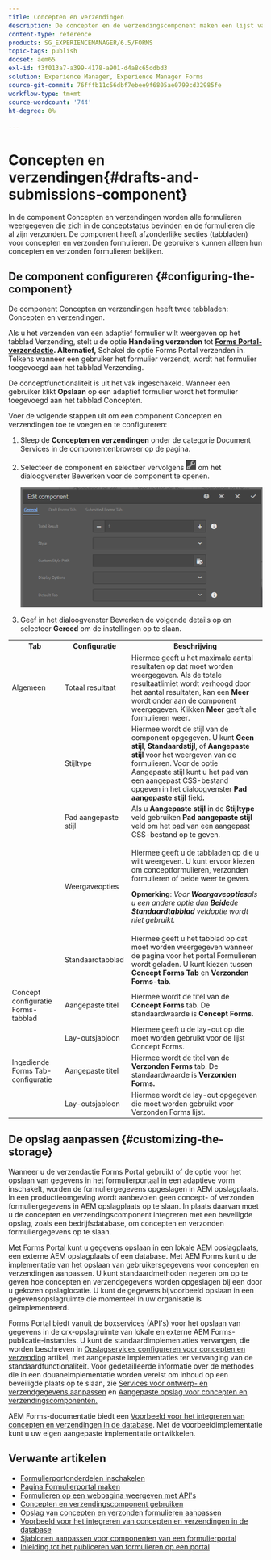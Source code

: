 ```yaml
---
title: Concepten en verzendingen
description: De concepten en de verzendingscomponent maken een lijst van vormen die in de ontwerpstaat zijn en reeds voorgelegd. U kunt de vormgeving en stijl van de component aanpassen.
content-type: reference
products: SG_EXPERIENCEMANAGER/6.5/FORMS
topic-tags: publish
docset: aem65
exl-id: f3f013a7-a399-4178-a901-d4a8c65ddbd3
solution: Experience Manager, Experience Manager Forms
source-git-commit: 76fffb11c56dbf7ebee9f6805ae0799cd32985fe
workflow-type: tm+mt
source-wordcount: '744'
ht-degree: 0%

---
```


# Concepten en verzendingen{#drafts-and-submissions-component}

In de component Concepten en verzendingen worden alle formulieren weergegeven die zich in de conceptstatus bevinden en de formulieren die al zijn verzonden. De component heeft afzonderlijke secties (tabbladen) voor concepten en verzonden formulieren. De gebruikers kunnen alleen hun concepten en verzonden formulieren bekijken.

## De component configureren {#configuring-the-component}

De component Concepten en verzendingen heeft twee tabbladen: Concepten en verzendingen.

Als u het verzenden van een adaptief formulier wilt weergeven op het tabblad Verzending, stelt u de optie **Handeling verzenden** tot **[Forms Portal-verzendactie](../../forms/using/configuring-submit-actions.md). Alternatief,** Schakel de optie Forms Portal verzenden in. Telkens wanneer een gebruiker het formulier verzendt, wordt het formulier toegevoegd aan het tabblad Verzending.

De conceptfunctionaliteit is uit het vak ingeschakeld. Wanneer een gebruiker klikt **Opslaan** op een adaptief formulier wordt het formulier toegevoegd aan het tabblad Concepten.

Voer de volgende stappen uit om een component Concepten en verzendingen toe te voegen en te configureren:

1. Sleep de **Concepten en verzendingen** onder de categorie Document Services in de componentenbrowser op de pagina.
1. Selecteer de component en selecteer vervolgens ![settings_icon](assets/settings_icon.png) om het dialoogvenster Bewerken voor de component te openen.

   ![Concepten en verzendingscomponent](assets/drafts-submissions-edit.png)

1. Geef in het dialoogvenster Bewerken de volgende details op en selecteer **Gereed** om de instellingen op te slaan.

<table>
 <tbody>
  <tr>
   <th>Tab</th>
   <th>Configuratie</th>
   <th>Beschrijving</th>
  </tr>
  <tr>
   <td>Algemeen</td>
   <td>Totaal resultaat</td>
   <td>Hiermee geeft u het maximale aantal resultaten op dat moet worden weergegeven. Als de totale resultaatlimiet wordt verhoogd door het aantal resultaten, kan een <strong>Meer </strong>wordt onder aan de component weergegeven. Klikken <strong>Meer </strong>geeft alle formulieren weer. </td>
  </tr>
  <tr>
   <td> </td>
   <td>Stijltype</td>
   <td>Hiermee wordt de stijl van de component opgegeven. U kunt <strong>Geen stijl</strong>, <strong>Standaardstijl</strong>, of <strong>Aangepaste stijl</strong> voor het weergeven van de formulieren. Voor de optie Aangepaste stijl kunt u het pad van een aangepast CSS-bestand opgeven in het dialoogvenster <strong>Pad aangepaste stijl </strong>field<strong>.</strong></td>
  </tr>
  <tr>
   <td> </td>
   <td>Pad aangepaste stijl</td>
   <td>Als u <strong>Aangepaste stijl</strong> in de <strong>Stijltype</strong> veld gebruiken <strong>Pad aangepaste stijl</strong> veld om het pad van een aangepast CSS-bestand op te geven. </td>
  </tr>
  <tr>
   <td> </td>
   <td>Weergaveopties</td>
   <td><p>Hiermee geeft u de tabbladen op die u wilt weergeven. U kunt ervoor kiezen om conceptformulieren, verzonden formulieren of beide weer te geven. </p> <p><strong>Opmerking</strong>:<em> Voor <strong>Weergaveopties</strong>als u een andere optie dan <strong>Beide</strong>de <strong>Standaardtabblad</strong> veldoptie wordt niet gebruikt.</em></p> </td>
  </tr>
  <tr>
   <td> </td>
   <td>Standaardtabblad</td>
   <td>Hiermee geeft u het tabblad op dat moet worden weergegeven wanneer de pagina voor het portal Formulieren wordt geladen. U kunt kiezen tussen <strong>Concept Forms Tab</strong> en <strong>Verzonden Forms-tab</strong>.</td>
  </tr>
  <tr>
   <td>Concept configuratie Forms-tabblad</td>
   <td>Aangepaste titel</td>
   <td>Hiermee wordt de titel van de <strong>Concept Forms</strong> tab. De standaardwaarde is <strong>Concept Forms.</strong></td>
  </tr>
  <tr>
   <td> </td>
   <td>Lay-outsjabloon</td>
   <td>Hiermee geeft u de lay-out op die moet worden gebruikt voor de lijst Concept Forms.</td>
  </tr>
  <tr>
   <td>Ingediende Forms Tab-configuratie</td>
   <td>Aangepaste titel </td>
   <td>Hiermee wordt de titel van de <strong>Verzonden Forms </strong>tab. De standaardwaarde is <strong>Verzonden Forms.</strong></td>
  </tr>
  <tr>
   <td> </td>
   <td>Lay-outsjabloon</td>
   <td>Hiermee wordt de lay-out opgegeven die moet worden gebruikt voor Verzonden Forms<strong> </strong>lijst. </td>
  </tr>
 </tbody>
</table>

## De opslag aanpassen {#customizing-the-storage}

Wanneer u de verzendactie Forms Portal gebruikt of de optie voor het opslaan van gegevens in het formulierportaal in een adaptieve vorm inschakelt, worden de formuliergegevens opgeslagen in AEM opslagplaats. In een productieomgeving wordt aanbevolen geen concept- of verzonden formuliergegevens in AEM opslagplaats op te slaan. In plaats daarvan moet u de concepten en verzendingscomponent integreren met een beveiligde opslag, zoals een bedrijfsdatabase, om concepten en verzonden formuliergegevens op te slaan.

Met Forms Portal kunt u gegevens opslaan in een lokale AEM opslagplaats, een externe AEM opslagplaats of een database. Met AEM Forms kunt u de implementatie van het opslaan van gebruikersgegevens voor concepten en verzendingen aanpassen. U kunt standaardmethoden negeren om op te geven hoe concepten en verzendgegevens worden opgeslagen bij een door u gekozen opslaglocatie. U kunt de gegevens bijvoorbeeld opslaan in een gegevensopslagruimte die momenteel in uw organisatie is geïmplementeerd.

Forms Portal biedt vanuit de boxservices (API&#39;s) voor het opslaan van gegevens in de crx-opslagruimte van lokale en externe AEM Forms-publicatie-instanties. U kunt de standaardimplementaties vervangen, die worden beschreven in [Opslagservices configureren voor concepten en verzending](/help/forms/using/configuring-draft-submission-storage.md) artikel, met aangepaste implementaties ter vervanging van de standaardfunctionaliteit. Voor gedetailleerde informatie over de methodes die in een douaneimplementatie worden vereist om inhoud op een beveiligde plaats op te slaan, zie [Services voor ontwerp- en verzendgegevens aanpassen](/help/forms/using/custom-draft-submission-data-services.md) en [Aangepaste opslag voor concepten en verzendingscomponenten.](/help/forms/using/adding-custom-storage-provider-forms.md)

AEM Forms-documentatie biedt een [Voorbeeld voor het integreren van concepten en verzendingen in de database](integrate-draft-submission-database.md). Met de voorbeeldimplementatie kunt u uw eigen aangepaste implementatie ontwikkelen.

## Verwante artikelen

* [Formulierportonderdelen inschakelen](/help/forms/using/enabling-forms-portal-components.md)
* [Pagina Formulierportal maken](/help/forms/using/creating-form-portal-page.md)
* [Formulieren op een webpagina weergeven met API&#39;s](/help/forms/using/listing-forms-webpage-using-apis.md)
* [Concepten en verzendingscomponent gebruiken](/help/forms/using/draft-submission-component.md)
* [Opslag van concepten en verzonden formulieren aanpassen](/help/forms/using/draft-submission-component.md)
* [Voorbeeld voor het integreren van concepten en verzendingen in de database](/help/forms/using/integrate-draft-submission-database.md)
* [Sjablonen aanpassen voor componenten van een formulierportal](/help/forms/using/customizing-templates-forms-portal-components.md)
* [Inleiding tot het publiceren van formulieren op een portal](/help/forms/using/introduction-publishing-forms.md)
